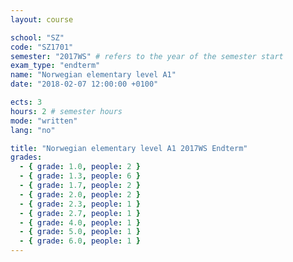 ```yaml
---
layout: course

school: "SZ"
code: "SZ1701"
semester: "2017WS" # refers to the year of the semester start
exam_type: "endterm"
name: "Norwegian elementary level A1"
date: "2018-02-07 12:00:00 +0100"

ects: 3
hours: 2 # semester hours
mode: "written"
lang: "no"

title: "Norwegian elementary level A1 2017WS Endterm"
grades:
  - { grade: 1.0, people: 2 }
  - { grade: 1.3, people: 6 }
  - { grade: 1.7, people: 2 }
  - { grade: 2.0, people: 2 }
  - { grade: 2.3, people: 1 }
  - { grade: 2.7, people: 1 }
  - { grade: 4.0, people: 1 }
  - { grade: 5.0, people: 1 }
  - { grade: 6.0, people: 1 }
---
```



